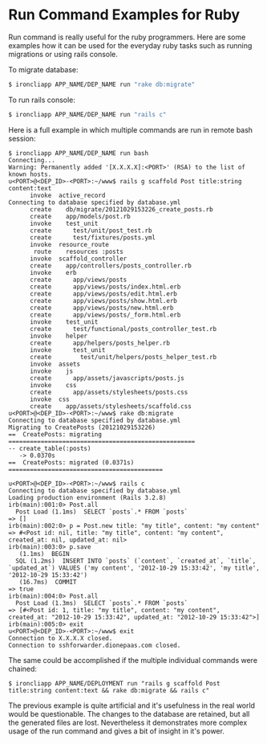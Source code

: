 # Run Command Examples for Ruby

Run command is really useful for the ruby programmers. Here are some examples how it can be used for the everyday ruby tasks such as running migrations or using rails console.

To migrate database:

~~~bash
$ ironcliapp APP_NAME/DEP_NAME run "rake db:migrate"
~~~

To run rails console:
~~~bash
$ ironcliapp APP_NAME/DEP_NAME run "rails c"
~~~

Here is a full example in which multiple commands are run in remote bash session:

~~~
$ ironcliapp APP_NAME/DEP_NAME run bash
Connecting...
Warning: Permanently added '[X.X.X.X]:<PORT>' (RSA) to the list of known hosts.
u<PORT>@<DEP_ID>-<PORT>:~/www$ rails g scaffold Post title:string content:text
      invoke  active_record
Connecting to database specified by database.yml
      create    db/migrate/20121029153226_create_posts.rb
      create    app/models/post.rb
      invoke    test_unit
      create      test/unit/post_test.rb
      create      test/fixtures/posts.yml
      invoke  resource_route
       route    resources :posts
      invoke  scaffold_controller
      create    app/controllers/posts_controller.rb
      invoke    erb
      create      app/views/posts
      create      app/views/posts/index.html.erb
      create      app/views/posts/edit.html.erb
      create      app/views/posts/show.html.erb
      create      app/views/posts/new.html.erb
      create      app/views/posts/_form.html.erb
      invoke    test_unit
      create      test/functional/posts_controller_test.rb
      invoke    helper
      create      app/helpers/posts_helper.rb
      invoke      test_unit
      create        test/unit/helpers/posts_helper_test.rb
      invoke  assets
      invoke    js
      create      app/assets/javascripts/posts.js
      invoke    css
      create      app/assets/stylesheets/posts.css
      invoke  css
      create    app/assets/stylesheets/scaffold.css
u<PORT>@<DEP_ID>-<PORT>:~/www$ rake db:migrate
Connecting to database specified by database.yml
Migrating to CreatePosts (20121029153226)
==  CreatePosts: migrating ====================================================
-- create_table(:posts)
   -> 0.0370s
==  CreatePosts: migrated (0.0371s) ===========================================

u<PORT>@<DEP_ID>-<PORT>:~/www$ rails c
Connecting to database specified by database.yml
Loading production environment (Rails 3.2.8)
irb(main):001:0> Post.all
  Post Load (1.1ms)  SELECT `posts`.* FROM `posts`
=> []
irb(main):002:0> p = Post.new title: "my title", content: "my content"
=> #<Post id: nil, title: "my title", content: "my content", created_at: nil, updated_at: nil>
irb(main):003:0> p.save
   (1.1ms)  BEGIN
  SQL (1.2ms)  INSERT INTO `posts` (`content`, `created_at`, `title`, `updated_at`) VALUES ('my content', '2012-10-29 15:33:42', 'my title', '2012-10-29 15:33:42')
   (16.7ms)  COMMIT
=> true
irb(main):004:0> Post.all
  Post Load (1.3ms)  SELECT `posts`.* FROM `posts`
=> [#<Post id: 1, title: "my title", content: "my content", created_at: "2012-10-29 15:33:42", updated_at: "2012-10-29 15:33:42">]
irb(main):005:0> exit
u<PORT>@<DEP_ID>-<PORT>:~/www$ exit
Connection to X.X.X.X closed.
Connection to sshforwarder.dionepaas.com closed.
~~~

The same could be accomplished if the multiple individual commands were chained:

~~~
$ ironcliapp APP_NAME/DEPLOYMENT run "rails g scaffold Post title:string content:text && rake db:migrate && rails c"
~~~

The previous example is quite artificial and it's usefulness in the real world would be questionable. The changes to the database are retained, but all the generated files are lost. Nevertheless it demonstrates more complex usage of the run command and gives a bit of insight in it's power.
